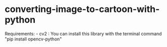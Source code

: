 # converting-image-to-cartoon-with-python
Requirements:
     - cv2 : You can install this library with the terminal command "pip install opencv-python"
